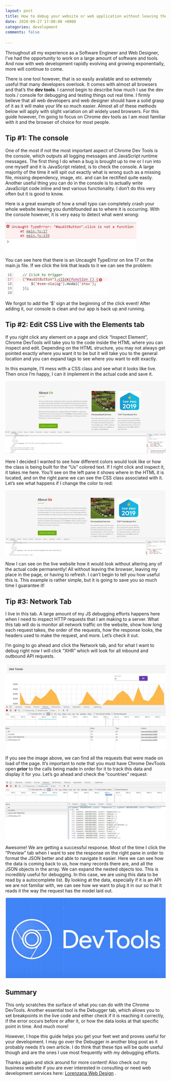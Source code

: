 ```yaml
---
layout: post
title: How to debug your website or web application without leaving the browser
date: 2020-09-27 17:00:00 +0000
categories: development
comments: false

---
```

Throughout all my experience as a Software Engineer and Web Designer, I’ve had the opportunity to work on a large amount of software and tools. And now with web development rapidly evolving and growing exponentially, more will continue to come.

There is one tool however, that is so easily available and so extremely useful that many developers overlook. It comes with almost all browsers and that’s the **dev tools**. I cannot begin to describe how much I use the dev tools / console for debugging and testing things out real time. I firmly believe that all web developers and web designer should have a solid grasp of it as it will make your life so much easier. Almost all of these methods below will apply with slight variation on all widely used browsers. For this guide however, I’m going to focus on Chrome dev tools as I am most familiar with it and the browser of choice for most people.

## Tip #1: The console

One of the most if not the most important aspect of Chrome Dev Tools is the console, which outputs all logging messages and JavaScript runtime messages. The first thing I do when a bug is brought up to me or I run into one myself and it is JavaScript related, is to check the console. A large majority of the time it will spit out exactly what is wrong such as a missing file, missing dependency, image, etc. and can be rectified quite easily. Another useful thing you can do in the console is to actually write JavaScript code inline and test various functionality. I don’t do this very often but it is good to know.

Here is a great example of how a small typo can completely crash your whole website leaving you dumbfounded as to where it is occurring. With the console however, it is very easy to detect what went wrong:

![](/uploads/1.jpeg)

You can see here that there is an Uncaught TypeError on line 17 on the main.js file. If we click the link that leads to it we can see the problem:

![](/uploads/2.jpeg)

We forgot to add the ‘$’ sign at the beginning of the click event! After adding it, our console is clean and our app is back up and running.

## **Tip #2: Edit CSS Live with the Elements tab**

If you right click any element on a page and click “Inspect Element”, Chrome DevTools will take you to the code inside the HTML where you can inspect and edit. Depending on the HTML structure, you may not always get pointed exactly where you want it to be but it will take you to the general location and you can expand tags to see where you want to edit exactly.

In this example, I’ll mess with a CSS class and see what it looks like live. Then once I’m happy, I can it implement in the actual code and save it.

![](/uploads/3.jpeg)

Here I decided I wanted to see how different colors would look like or how the class is being built for the “Us” colored text. If I right click and inspect it, it takes me here. You’ll see on the left pane it shows where in the HTML it is located, and on the right pane we can see the CSS class associated with it. Let’s see what happens if I change the color to red:

![](/uploads/4.jpeg)

Now I can see on the live website how it would look without altering any of the actual code permanently! All without leaving the browser, leaving my place in the page, or having to refresh. I can’t begin to tell you how useful this is. This example is rather simple, but it is going to save you so much time I guarantee it!

## Tip #3: Network Tab

I live in this tab. A large amount of my JS debugging efforts happens here when I need to inspect HTTP requests that I am making to a server. What this tab will do is monitor all network traffic on the website, show how long each request takes, the order of the requests, how the response looks, the headers used to make the request, and more. Let’s check it out.

I’m going to go ahead and click the Network tab, and for what I want to debug right now I will click “XHR” which will look for all inbound and outbound API requests.

![](/uploads/5.jpeg)

If you see the image above, we can find all the requests that were made on load of the page. It’s important to note that you must have Chrome DevTools open **prior** to the calls being made in order for it to track this data and display it for you. Let’s go ahead and check the “countries” request:

![](/uploads/6.jpeg)

Awesome! We are getting a successful response. Most of the time I click the “Preview” tab when I want to see the response on the right pane in order to format the JSON better and able to navigate it easier. Here we can see how the data is coming back to us, how many records there are, and all the JSON objects in the array. We can expand the nested objects too. This is incredibly useful for debugging. In this case, we are using this data to be read by a autocomplete list. By looking at the data, especially if it is an API we are not familiar with, we can see how we want to plug it in our so that it reads it the way the request has the model laid out.

![](/uploads/1_n1ch2osrtphld96rtjruqw.jpeg)

## Summary

This only scratches the surface of what you can do with the Chrome DevTools. Another essential tool is the Debugger tab, which allows you to set breakpoints in the live code and either check if it is reaching it correctly, if the error occurs before or after it, or how the data looks at that specific point in time. And much more!

However, I hope this guide helps you get your feet wet and proves useful for your development. I may go over the Debugger in another blog post as it probably needs it’s own article. I do think that these tips will be quite useful though and are the ones I use most frequently with my debugging efforts.

Thanks again and stick around for more content! Also check out my business website if you are ever interested in consulting or need web development services here: [Lorenzana Web Design](https://www.lorenzanadesigns.com/) .